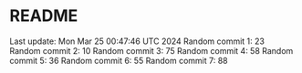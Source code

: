 # README

Last update: Mon Mar 25 00:47:46 UTC 2024
Random commit 1: 23
Random commit 2: 10
Random commit 3: 75
Random commit 4: 58
Random commit 5: 36
Random commit 6: 55
Random commit 7: 88
